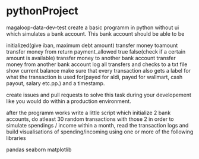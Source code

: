 # pythonProject

magaloop-data-dev-test
create a basic programm in python without ui which simulates a bank account. This bank account should be able to be

initialized(give iban, maximum debt amount)
transfer money toamount
transfer money from
return payment_allowed true false(check if a certain amount is available)
transfer money to another bank account
transfer money from another bank account
log all transfers and checks to a txt file
show current balance
make sure that every transaction also gets a label for what the transaction is used for(payed for aldi, payed for wallmart, cash payout, salary etc.pp.) and a timestamp.

create issues and pull requests to solve this task during your developement like you would do within a production environment.

after the programm works write a little script which initialize 2 bank accounts, do atleast 30 random transactions with those 2 in order to simulate spendings / income within a month, read the transaction logs and build visualisations of spending/incoming using one or more of the following libraries

pandas
seaborn
matplotlib
